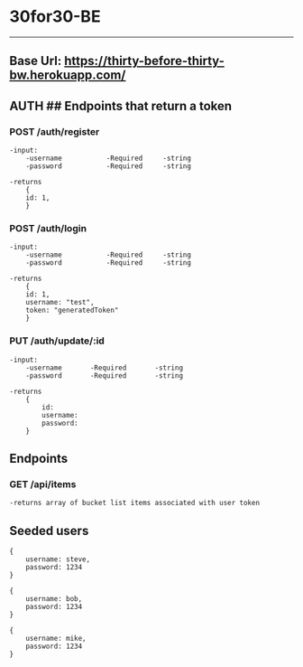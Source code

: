 # 30for30-BE
---
## Base Url: https://thirty-before-thirty-bw.herokuapp.com/

## AUTH ## Endpoints that return a token

### POST /auth/register

    -input:
        -username           -Required     -string
        -password           -Required     -string

    -returns 
        { 
        id: 1, 
        }    


### POST /auth/login

    -input:
        -username           -Required     -string
        -password           -Required     -string

    -returns 
        { 
        id: 1,
        username: "test", 
        token: "generatedToken" 
        }


### PUT /auth/update/:id

    -input:
        -username       -Required       -string
        -password       -Required       -string

    -returns
        {
            id:
            username:
            password:
        }

## Endpoints ##

### GET /api/items

    -returns array of bucket list items associated with user token

## Seeded users ##

    {
        username: steve,
        password: 1234
    }

    {
        username: bob,
        password: 1234
    }

    {
        username: mike,
        password: 1234
    }
    